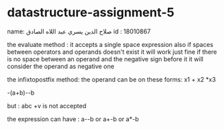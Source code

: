 # datastructure-assignment-5

name: صلاح الدين يسري عبد اللاه الصادق
id : 18010867


the evaluate method :
it accepts a single space expression also if spaces between operators and operands doesn't exist it will work just fine
if there is no space between an operand and the negative sign  before it it will consider the operand as negative one 

the infixtopostfix method:
the operand can be on these forms:
x1 + x2 *x3

-(a+b)--b

but  :   abc +v is not accepted


the expression can have :
a--b  or
a+-b   or
a*-b
